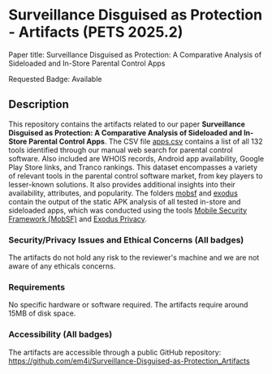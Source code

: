 # Surveillance Disguised as Protection - Artifacts (PETS 2025.2)

Paper title: Surveillance Disguised as Protection: A Comparative Analysis of Sideloaded and In-Store Parental Control Apps

Requested Badge: Available

## Description
This repository contains the artifacts related to our paper **Surveillance Disguised as Protection: A Comparative Analysis of Sideloaded and In-Store Parental Control Apps**. The CSV file [apps.csv](apps.csv) contains a list of all 132 tools identified through our manual web search for parental control software. Also included are WHOIS records, Android app availability, Google Play Store links, and Tranco rankings. This dataset encompasses a variety of relevant tools in the parental control software market, from key players to lesser-known solutions. It also provides additional insights into their availability, attributes, and popularity.
The folders [mobsf](mobsf) and [exodus](exodus) contain the output of the static APK analysis of all tested in-store and sideloaded apps, which was conducted using the tools [Mobile Security Framework (MobSF)](https://github.com/MobSF/Mobile-Security-Framework-MobSF) and [Exodus Privacy](https://exodus-privacy.eu.org/en/).

### Security/Privacy Issues and Ethical Concerns (All badges)
The artifacts do not hold any risk to the reviewer's machine and we are not aware of any ethicals concerns.

### Requirements
No specific hardware or software required.
The artifacts require around 15MB of disk space.

### Accessibility (All badges)
The artifacts are accessible through a public GitHub repository: https://github.com/em4i/Surveillance-Disguised-as-Protection_Artifacts

